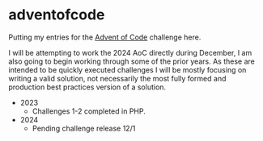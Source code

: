 # adventofcode
Putting my entries for the [Advent of Code](https://adventofcode.com/) challenge here.

I will be attempting to work the 2024 AoC directly during December, I am also going to begin working through some of the prior years. As these are intended to be quickly executed challenges I will be mostly focusing on writing a valid solution, not necessarily the most fully formed and production best practices version of a solution.

- 2023
  - Challenges 1-2 completed in PHP.
- 2024
  - Pending challenge release 12/1
